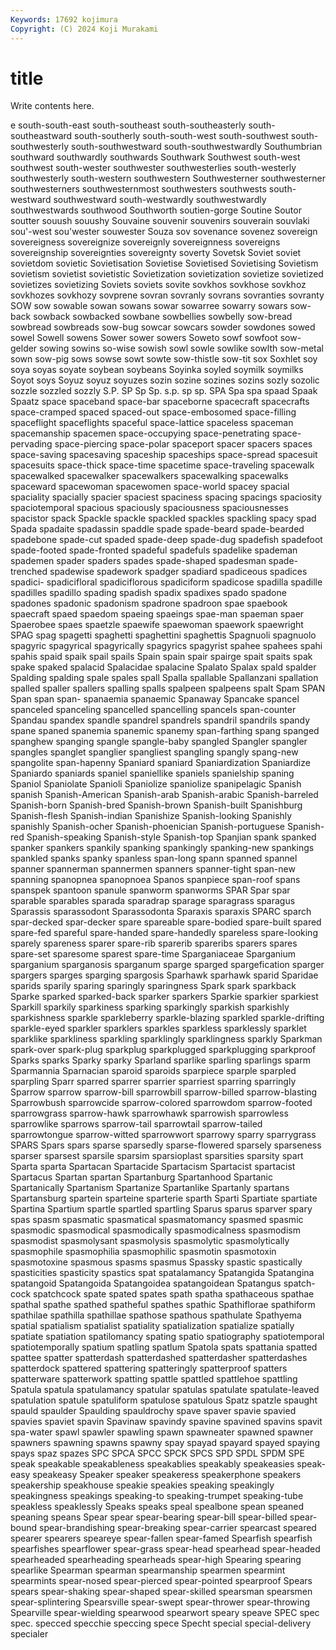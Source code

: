 ```yaml
---
Keywords: 17692 kojimura
Copyright: (C) 2024 Koji Murakami
---
```


# title

Write contents here.



e south-south-east south-southeast south-southeasterly
south-southeastward south-southerly south-south-west south-southwest south-southwesterly south-southwestward south-southwestwardly Southumbrian southward southwardly
southwards Southwark Southwest south-west southwest south-wester southwester southwesterlies south-westerly southwesterly
south-western southwestern Southwesterner southwesterner southwesterners southwesternmost southwesters southwests south-westward southwestward
south-westwardly southwestwardly southwestwards southwood Southworth soutien-gorge Soutine Soutor soutter souush
souushy Souvaine souvenir souvenirs souverain souvlaki sou'-west sou'wester souwester Souza
sov sovenance sovenez sovereign sovereigness sovereignize sovereignly sovereignness sovereigns sovereignship
sovereignties sovereignty soverty Sovetsk Soviet soviet sovietdom sovietic Sovietisation Sovietise
Sovietised Sovietising Sovietism sovietism sovietist sovietistic Sovietization sovietization sovietize sovietized
sovietizes sovietizing Soviets soviets sovite sovkhos sovkhose sovkhoz sovkhozes sovkhozy
sovprene sovran sovranly sovrans sovranties sovranty SOW sow sowable sowan
sowans sowar sowarree sowarry sowars sow-back sowback sowbacked sowbane sowbellies
sowbelly sow-bread sowbread sowbreads sow-bug sowcar sowcars sowder sowdones sowed
sowel Sowell sowens Sower sower sowers Soweto sowf sowfoot sow-gelder
sowing sowins so-wise sowish sowl sowle sowlike sowlth sow-metal sown
sow-pig sows sowse sowt sowte sow-thistle sow-tit sox Soxhlet soy
soya soyas soyate soybean soybeans Soyinka soyled soymilk soymilks Soyot
soys Soyuz soyuz soyuzes sozin sozine sozines sozins sozly sozolic
sozzle sozzled sozzly S.P. SP Sp Sp. s.p. sp sp.
SPA Spa spa spaad Spaak Spaatz space spaceband space-bar spaceborne
spacecraft spacecrafts space-cramped spaced spaced-out space-embosomed space-filling spaceflight spaceflights spaceful
space-lattice spaceless spaceman spacemanship spacemen space-occupying space-penetrating space-pervading space-piercing space-polar
spaceport spacer spacers spaces space-saving spacesaving spaceship spaceships space-spread spacesuit
spacesuits space-thick space-time spacetime space-traveling spacewalk spacewalked spacewalker spacewalkers spacewalking
spacewalks spaceward spacewoman spacewomen space-world spacey spacial spaciality spacially spacier
spaciest spaciness spacing spacings spaciosity spaciotemporal spacious spaciously spaciousness spaciousnesses
spacistor spack Spackle spackle spackled spackles spackling spacy spad Spada
spadaite spadassin spaddle spade spade-beard spade-bearded spadebone spade-cut spaded spade-deep
spade-dug spadefish spadefoot spade-footed spade-fronted spadeful spadefuls spadelike spademan spademen
spader spaders spades spade-shaped spadesman spade-trenched spadewise spadework spadger spadiard
spadiceous spadices spadici- spadicifloral spadiciflorous spadiciform spadicose spadilla spadille spadilles
spadillo spading spadish spadix spadixes spado spadone spadones spadonic spadonism
spadrone spadroon spae spaebook spaecraft spaed spaedom spaeing spaeings spae-man
spaeman spaer Spaerobee spaes spaetzle spaewife spaewoman spaework spaewright SPAG
spag spagetti spaghetti spaghettini spaghettis Spagnuoli spagnuolo spagyric spagyrical spagyrically
spagyrics spagyrist spahee spahees spahi spahis spaid spaik spail spails
Spain spain spair spairge spait spaits spak spake spaked spalacid
Spalacidae spalacine Spalato Spalax spald spalder Spalding spalding spale spales
spall Spalla spallable Spallanzani spallation spalled spaller spallers spalling spalls
spalpeen spalpeens spalt Spam SPAN Span span span- spanaemia spanaemic
Spanaway Spancake spancel spanceled spanceling spancelled spancelling spancels span-counter Spandau
spandex spandle spandrel spandrels spandril spandrils spandy spane spaned spanemia
spanemic spanemy span-farthing spang spanged spanghew spanging spangle spangle-baby spangled
Spangler spangler spangles spanglet spanglier spangliest spangling spangly spang-new spangolite
span-hapenny Spaniard spaniard Spaniardization Spaniardize Spaniardo spaniards spaniel spaniellike spaniels
spanielship spaning Spaniol Spaniolate Spanioli Spaniolize spaniolize spanipelagic Spanish spanish
Spanish-American Spanish-arab Spanish-arabic Spanish-barreled Spanish-born Spanish-bred Spanish-brown Spanish-built Spanishburg Spanish-flesh
Spanish-indian Spanishize Spanish-looking Spanishly spanishly Spanish-ocher Spanish-phoenician Spanish-portuguese Spanish-red Spanish-speaking
Spanish-style Spanish-top Spanjian spank spanked spanker spankers spankily spanking spankingly
spanking-new spankings spankled spanks spanky spanless span-long spann spanned spannel
spanner spannerman spannermen spanners spanner-tight span-new spanning spanopnea spanopnoea Spanos
spanpiece span-roof spans spanspek spantoon spanule spanworm spanworms SPAR Spar
spar sparable sparables sparada sparadrap sparage sparagrass sparagus Sparassis sparassodont
Sparassodonta Sparaxis sparaxis SPARC sparch spar-decked spar-decker spare spareable spare-bodied
spare-built spared spare-fed spareful spare-handed spare-handedly spareless spare-looking sparely spareness
sparer spare-rib sparerib spareribs sparers spares spare-set sparesome sparest spare-time
Sparganiaceae Sparganium sparganium sparganosis sparganum sparge sparged spargefication sparger spargers
sparges sparging spargosis Sparhawk sparhawk sparid Sparidae sparids sparily sparing
sparingly sparingness Spark spark sparkback Sparke sparked sparked-back sparker sparkers
Sparkie sparkier sparkiest Sparkill sparkily sparkiness sparking sparkingly sparkish sparkishly
sparkishness sparkle sparkleberry sparkle-blazing sparkled sparkle-drifting sparkle-eyed sparkler sparklers sparkles
sparkless sparklessly sparklet sparklike sparkliness sparkling sparklingly sparklingness sparkly Sparkman
spark-over spark-plug sparkplug sparkplugged sparkplugging sparkproof Sparks sparks Sparky sparky
Sparland sparlike sparling sparlings sparm Sparmannia Sparnacian sparoid sparoids sparpiece
sparple sparpled sparpling Sparr sparred sparrer sparrier sparriest sparring sparringly
Sparrow sparrow sparrow-bill sparrowbill sparrow-billed sparrow-blasting Sparrowbush sparrowcide sparrow-colored sparrowdom
sparrow-footed sparrowgrass sparrow-hawk sparrowhawk sparrowish sparrowless sparrowlike sparrows sparrow-tail sparrowtail
sparrow-tailed sparrowtongue sparrow-witted sparrowwort sparrowy sparry sparrygrass SPARS Spars spars
sparse sparsedly sparse-flowered sparsely sparseness sparser sparsest sparsile sparsim sparsioplast
sparsities sparsity spart Sparta sparta Spartacan Spartacide Spartacism Spartacist spartacist
Spartacus Spartan spartan Spartanburg Spartanhood Spartanic Spartanically Spartanism Spartanize Spartanlike
Spartanly spartans Spartansburg spartein sparteine sparterie sparth Sparti Spartiate spartiate
Spartina Spartium spartle spartled spartling Sparus sparus sparver spary spas
spasm spasmatic spasmatical spasmatomancy spasmed spasmic spasmodic spasmodical spasmodically spasmodicalness
spasmodism spasmodist spasmolysant spasmolysis spasmolytic spasmolytically spasmophile spasmophilia spasmophilic spasmotin
spasmotoxin spasmotoxine spasmous spasms spasmus Spassky spastic spastically spasticities spasticity
spastics spat spatalamancy Spatangida Spatangina spatangoid Spatangoida Spatangoidea spatangoidean Spatangus
spatch-cock spatchcock spate spated spates spath spatha spathaceous spathae spathal
spathe spathed spatheful spathes spathic Spathiflorae spathiform spathilae spathilla spathillae
spathose spathous spathulate Spathyema spatial spatialism spatialist spatiality spatialization spatialize
spatially spatiate spatiation spatilomancy spating spatio spatiography spatiotemporal spatiotemporally spatium
spatling spatlum Spatola spats spattania spatted spattee spatter spatterdash spatterdashed
spatterdasher spatterdashes spatterdock spattered spattering spatteringly spatterproof spatters spatterware spatterwork
spatting spattle spattled spattlehoe spattling Spatula spatula spatulamancy spatular spatulas
spatulate spatulate-leaved spatulation spatule spatuliform spatulose spatulous Spatz spatzle spaught
spauld spaulder Spaulding spauldrochy spave spaver spavie spavied spavies spaviet
spavin Spavinaw spavindy spavine spavined spavins spavit spa-water spawl spawler
spawling spawn spawneater spawned spawner spawners spawning spawns spawny spay
spayad spayard spayed spaying spays spaz spazes SPC SPCA SPCC
SPCK SPCS SPD SPDL SPDM SPE speak speakable speakableness speakablies
speakably speakeasies speak-easy speakeasy Speaker speaker speakeress speakerphone speakers speakership
speakhouse speakie speakies speaking speakingly speakingness speakings speaking-to speaking-trumpet speaking-tube
speakless speaklessly Speaks speaks speal spealbone spean speaned speaning speans
Spear spear spear-bearing spear-bill spear-billed spear-bound spear-brandishing spear-breaking spear-carrier spearcast
speared spearer spearers speareye spear-fallen spear-famed Spearfish spearfish spearfishes spearflower
spear-grass spear-head spearhead spear-headed spearheaded spearheading spearheads spear-high Spearing spearing
spearlike Spearman spearman spearmanship spearmen spearmint spearmints spear-nosed spear-pierced spear-pointed
spearproof Spears spears spear-shaking spear-shaped spear-skilled spearsman spearsmen spear-splintering Spearsville
spear-swept spear-thrower spear-throwing Spearville spear-wielding spearwood spearwort speary speave SPEC
spec spec. specced specchie speccing spece Specht special special-delivery specialer

